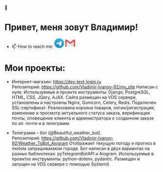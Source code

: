 👋 
# Привет, меня зовут Владимир! 

- 📫 How to reach me: [![Telegram Badge](https://github.com/Vladimir-Ivanov-92/Vladimir-Ivanov-92/blob/main/icon/telegram_logo_icon_147228.png)](https://t.me/checkmate_e2e4) [![Gmail Badge](https://github.com/Vladimir-Ivanov-92/Vladimir-Ivanov-92/blob/main/icon/732200.png)](mailto:vovai2092@gmail.com) 

# Мои проекты:
- Интернет-магазин: https://dev-test-login.ru   
Репозиторий: https://github.com/Vladimir-Ivanov-92/my_site
Написан с нуля. Используемые в проекте инструменты: Django, PostgreSQL, HTML, CSS, JQery, AJAX. Сайта размещен на VDS сервере, установлены и настроены Nginx, Gunicorn, Celery, Redis. Подключен SSL-сертификат. Реализована корзина товаров, логин/регистрация, изменение и просмотр актуального статуса заказа, верификация почты, оповещение клиента и администратора о созданном заказе по эл. почте и в телеграмм.

- Телеграмм – бот (@Beautiful_weather_bot).      
Репозиторий: https://github.com/Vladimir-Ivanov-92/Weather_TgBot_Aiogram 
Отображает текущую погоду и прогноз в любом запрашиваемом городе. Бот написан в двух вариантах на разных библиотеках: pyTelegramBotAPI и Aiogram. Используемые в проектах инструменты: python-dotenv, pydantic. Размещен и запущен на VDS сервере с помощью Systemd.



<!--
**Vladimir-Ivanov-92/Vladimir-Ivanov-92** is a ✨ _special_ ✨ repository because its `README.md` (this file) appears on your GitHub profile.

Here are some ideas to get you started:

- 🔭 I’m currently working on ...
- 🌱 I’m currently learning ...
- 👯 I’m looking to collaborate on ...
- 🤔 I’m looking for help with ...
- 💬 Ask me about ...
- 📫 How to reach me: 
- 😄 Pronouns: ...
- ⚡ Fun fact: ...
-->
